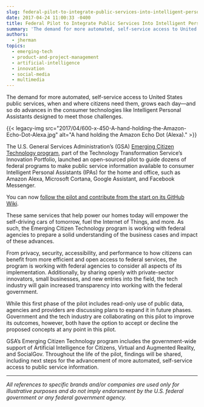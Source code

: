 ```yaml
---
slug: federal-pilot-to-integrate-public-services-into-intelligent-personal-assistants
date: 2017-04-24 11:00:33 -0400
title: Federal Pilot to Integrate Public Services Into Intelligent Personal Assistants
summary: 'The demand for more automated, self-service access to United States public services, when and where citizens need them, grows each day&mdash;and so do advances in the consumer technologies like Intelligent Personal Assistants designed to meet those challenges. The U.S. General Services Administration’s (GSA)'
authors:
  - jherman
topics:
  - emerging-tech
  - product-and-project-management
  - artificial-intelligence
  - innovation
  - social-media
  - multimedia
---
```


The demand for more automated, self-service access to United States public services, when and where citizens need them, grows each day—and so do advances in the consumer technologies like Intelligent Personal Assistants designed to meet those challenges.

{{< legacy-img src="2017/04/600-x-450-A-hand-holding-the-Amazon-Echo-Dot-Alexa.jpg" alt="A hand holding the Amazon Echo Dot (Alexa)." >}}

The U.S. General Services Administration’s (GSA) [Emerging Citizen Technology program](https://emerging.digital.gov/), part of the Technology Transformation Service’s Innovation Portfolio, launched an open-sourced pilot to guide dozens of federal programs to make public service information available to consumer Intelligent Personal Assistants (IPAs) for the home and office, such as Amazon Alexa, Microsoft Cortana, Google Assistant, and Facebook Messenger.

You can now [follow the pilot and contribute from the start on its GitHub Wiki](https://github.com/GSA/AI-Assistant-Pilot/wiki/InterAgency-AI-Personal-Assistant-Rapid-Development-Pilot).

These same services that help power our homes today will empower the self-driving cars of tomorrow, fuel the Internet of Things, and more. As such, the Emerging Citizen Technology program is working with federal agencies to prepare a solid understanding of the business cases and impact of these advances.

From privacy, security, accessibility, and performance to how citizens can benefit from more efficient and open access to federal services, the program is working with federal agencies to consider all aspects of its implementation. Additionally, by sharing openly with private-sector innovators, small businesses, and new entries into the field, the tech industry will gain increased transparency into working with the federal government.

While this first phase of the pilot includes read-only use of public data, agencies and providers are discussing plans to expand it in future phases. Government and the tech industry are collaborating on this pilot to improve its outcomes, however, both have the option to accept or decline the proposed concepts at any point in this pilot.

GSA’s Emerging Citizen Technology program includes the government-wide support of Artificial Intelligence for Citizens, Virtual and Augmented Reality, and SocialGov. Throughout the life of the pilot, findings will be shared, including next steps for the advancement of more automated, self-service access to public service information.

* * *

_All references to specific brands and/or companies are used only for illustrative purposes and do not imply endorsement by the U.S. federal government or any federal government agency._
